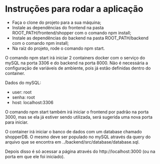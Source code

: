 # Instruções para rodar a aplicação
  
- Faça o clone do projeto para a sua máquina;
- Instale as dependências do frontend na pasta ROOT_PATH/frontend/shopper com o comando npm install;
- Instale as dependências do backend na pasta ROOT_PATH/backend com o comando npm install;
- Na raíz do projeto, rode o comando npm start.

O comando npm start irá iniciar 2 containers docker com o serviço do mySQL na porta 3306 e do backend na porta 8000.
Não é necessária a configuração de variáveis de ambiente, pois já estão definidas dentro do container.

Dados do mySQL:

- user: root
- senha: root
- host: localhost:3306

O comando npm start também irá iniciar o frontend por padrão na porta 3000, mas se ela já estiver sendo utilizada, será sugerida uma nova porta para iniciar.

O container irá iniciar o banco de dados com um database chamado shopperDB. O mesmo deve ser populado no mySQL através da query do arquivo que se encontra em 
../backend/src/database/database.sql.

Depois disso é só acessar a página através do http://localhost:3000 (ou na porta em que ele foi iniciado).
